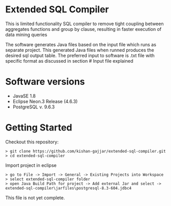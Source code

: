 # Extended SQL Compiler
This is limited functionality SQL compiler to remove tight coupling between aggregates functions and group by clause, resulting in faster execution of data mining queries

The software generates Java files based on the input file which runs as separate project. This generated Java files when runned produces the desired sql output table. The preferred input to software is .txt file with specific format as discussed in section # Input file explained

# Software versions
- JavaSE 1.8
- Eclipse Neon.3 Release (4.6.3) 
- PostgreSQL v. 9.6.3

# Getting Started
Checkout this repository:
```
> git clone https://github.com/kishan-gajjar/extended-sql-compiler.git
> cd extended-sql-compiler
```

Import project in eclipse
```
> go to File -> Import -> General -> Existing Projects into Workspace
> select extended-sql-compiler folder
> open Java Build Path for project -> Add external Jar and select -> extended-sql-compiler\jarfiles\postgresql-8.3-604.jdbc4

```

This file is not yet complete.
